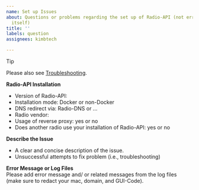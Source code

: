 ```yaml
---
name: Set up Issues
about: Questions or problems regarding the set up of Radio-API (not errors of Radio-API
  itself)
title: ''
labels: question
assignees: kimbtech

---
```


> [!TIP]
> Please also see [Troubleshooting](https://github.com/KIMB-technologies/Radio-API/blob/master/Setup.md#troubleshooting).

**Radio-API Installation**
- Version of Radio-API:
- Installation mode: Docker or non-Docker
- DNS redirect via: Radio-DNS or ...
- Radio vendor: 
- Usage of reverse proxy: yes or no
- Does another radio use your installation of Radio-API: yes or no

**Describe the Issue**  
- A clear and concise description of the issue.
- Unsuccessful attempts to fix problem (i.e., troubleshooting)

**Error Message or Log Files**  
Please add error message and/ or related messages from the log files (make sure to redact your mac, domain, and GUI-Code).
